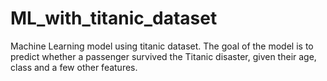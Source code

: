 # ML_with_titanic_dataset
Machine Learning model using titanic dataset.
The goal of the model is to predict whether a passenger survived the Titanic disaster, given their age, class and a few other features.
